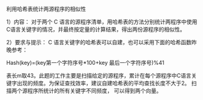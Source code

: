 利用哈希表统计两源程序的相似性

1）内容：
对于两个 C 语言的源程序清单，用哈希表的方法分别统计两程序中使用C语言关键字的情况，并最终按定量的计算结果，得出两份源程序的相似性。

2）要求与提示：
C 语言关键字的哈希表可以自建，也可以采用下面的哈希函数昨晚参考：

Hash(key)=(key第一个字符序号\*100+key 最后一个字符序号)%41 

表长m取43。此题的工作主要是扫描给定的源程序，累计在每个源程序中C语言关键字出现的频度。为保证查找效率，建议自建哈希表的平均查找长度不大于2。 扫描两个源程序所统计的所有关键字不同频度， 可以得到两个向量。

